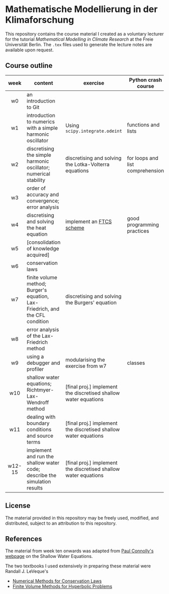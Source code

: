 # Mathematische Modellierung in der Klimaforschung
This repository contains the course material I created as a voluntary lecturer for the tutorial *Mathematical Modelling in Climate Research* at the Freie Universität Berlin. The `.tex` files used to generate the lecture notes are available upon request.

## Course outline

|  week  | content                                                                       | exercise                                                              | Python crash course              |
|:------:|-------------------------------------------------------------------------------|-----------------------------------------------------------------------|----------------------------------|
|   w0   | an introduction to Git                                                        |                                                                       |                                  |
|   w1   | introduction to numerics with a simple harmonic oscillator                    | Using `scipy.integrate.odeint`                                        | functions and lists              |
|   w2   | discretising the simple harmonic oscillator; numerical stability              | discretising and solving the Lotka-Volterra equations                 | for loops and list comprehension |
|   w3   | order of accuracy and convergence; error analysis                             |                                                                       |                                  |
|   w4   | discretising and solving the heat equation                                    | implement an [FTCS scheme](https://en.wikipedia.org/wiki/FTCS_scheme) | good programming practices       |
|   w5   | [consolidation of knowledge acquired]                                         |                                                                       |                                  |
|   w6   | conservation laws                                                             |                                                                       |                                  |
|   w7   | finite volume method; Burger's equation, Lax-Friedrich, and the CFL condition | discretising and solving the Burgers' equation                        |                                  |
|   w8   | error analysis of the Lax-Friedrich method                                    |                                                                       |                                  |
|   w9   | using a debugger and profiler                                                 | modularising the exercise from w7                                     | classes                          |
|   w10  | shallow water equations; Richtmyer-Lax-Wendroff method                        | [final proj.] implement the discretised shallow water equations       |                                  |
|   w11  | dealing with boundary conditions and source terms                             | [final proj.] implement the discretised shallow water equations       |                                  |
| w12-15 | implement and run the shallow water code; describe the simulation results     | [final proj.] implement the discretised shallow water equations       |                                  |

## License
The material provided in this repository may be freely used, modified, and distributed, subject to an attribution to this repository.

## References
The material from week ten onwards was adapted from [Paul Connolly's webpage](https://personalpages.manchester.ac.uk/staff/paul.connolly/teaching/practicals/shallow_water_equations.html) on the Shallow Water Equations.

The two textbooks I used extensively in preparing these material were Randall J. LeVeque's
  * [Numerical Methods for Conservation Laws](https://link.springer.com/book/10.1007/978-3-0348-8629-1)
  * [Finite Volume Methods for Hyperbolic Problems](https://www.cambridge.org/core/books/finite-volume-methods-for-hyperbolic-problems/97D5D1ACB1926DA1D4D52EAD6909E2B9)

